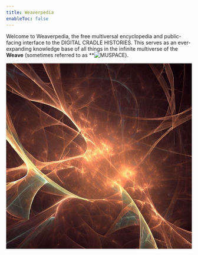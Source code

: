 ```yaml
---
title: Weaverpedia
enableToc: false
---
```


Welcome to Weaverpedia, the free multiversal encyclopedia and public-facing interface to the DIGITAL CRADLE HISTORIES. This serves as an ever-expanding knowledge base of all things in the infinite multiverse of the **Weave** (sometimes referred to as **![MUSPACE](notes/MUSPACE)).

![The Weave](notes/images/weave-1.png)
